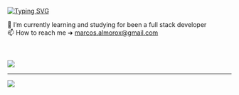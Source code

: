 [![Typing SVG](https://readme-typing-svg.demolab.com?font=&weight=900&size=25&pause=1000&width=435&lines=Hey+%F0%9F%91%8B%2C+I'm+Marcos)](https://git.io/typing-svg)

🚀 I’m currently learning and studying for been a full stack developer<br>📫 How to reach me ➜ marcos.almorox@gmail.com


<br></br>
![](https://github-readme-stats.vercel.app/api?username=malmorox&theme=react&hide_border=false&include_all_commits=true&count_private=false)

---
[![](https://visitcount.itsvg.in/api?id=malmorox&icon=0&color=0)](https://visitcount.itsvg.in)
